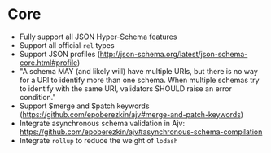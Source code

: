 # Core

- Fully support all JSON Hyper-Schema features
- Support all official `rel` types
- Support JSON profiles (http://json-schema.org/latest/json-schema-core.html#profile)
- "A schema MAY (and likely will) have multiple URIs, but there is no way for a URI to identify more than one schema. When multiple schemas try to identify with the same URI, validators SHOULD raise an error condition."
- Support $merge and $patch keywords (https://github.com/epoberezkin/ajv#merge-and-patch-keywords)
- Integrate asynchronous schema validation in Ajv: https://github.com/epoberezkin/ajv#asynchronous-schema-compilation
- Integrate `rollup` to reduce the weight of `lodash`
